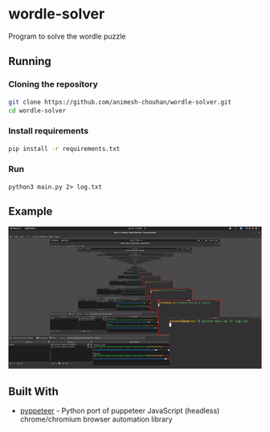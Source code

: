 # wordle-solver
Program to solve the wordle puzzle

## Running

### Cloning the repository

```sh
git clone https://github.com/animesh-chouhan/wordle-solver.git
cd wordle-solver
```

### Install requirements

```sh
pip install -r requirements.txt
```

### Run

```
python3 main.py 2> log.txt 
```

## Example

![preview](https://raw.githubusercontent.com/animesh-chouhan/wordle-solver/main/assets/preview.gif)

## Built With

* [pyppeteer](https://github.com/pyppeteer/pyppeteer) - Python port of puppeteer JavaScript (headless) chrome/chromium browser automation library
